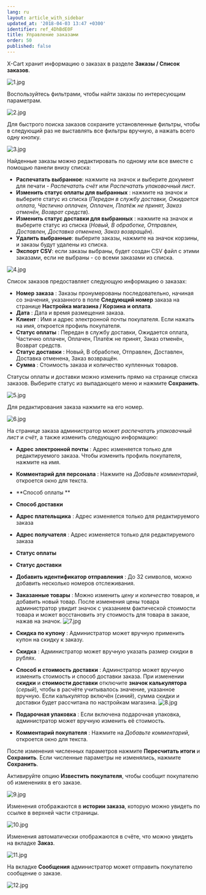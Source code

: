 ```yaml
---
lang: ru
layout: article_with_sidebar
updated_at: '2018-04-03 13:47 +0300'
identifier: ref_4DhBdE0F
title: Управление заказами
order: 50
published: false
---
```

X-Cart хранит информацию о заказах в разделе **Заказы / Список заказов**.

![1.jpg]({{site.baseurl}}/attachments/ref_4DhBdE0F/1.jpg)

Воспользуйтесь фильтрами, чтобы найти заказы по интересующим параметрам. 

![2.jpg]({{site.baseurl}}/attachments/ref_4DhBdE0F/2.jpg)

Для быстрого поиска заказов сохраните установленные фильтры, чтобы в следующий раз не выставлять все фильтры вручную, а нажать всего одну кнопку.

![3.jpg]({{site.baseurl}}/attachments/ref_4DhBdE0F/3.jpg)

Найденные заказы можно редактировать по одному или все вместе с помощью панели внизу списка:

* **Распечатать выбранное**: нажмите на значок и выберите документ для печати - _Распечатать счёт_ или _Распечатать упаковочный лист_.
* **Изменить статус оплаты для выбранных** : нажмите на значок и выберите статус из списка (_Передан в службу доставки, Ожидается оплата, Частично оплачен, Оплачен, Платёж не принят, Заказ отменён, Возврат средств_).
* **Изменить статус доставки для выбранных** : нажмите на значок и выберите статус из списка (_Новый, В обработке, Отправлен, Доставлен, Доставка отменена, Заказ возвращён_).
* **Удалить выбранные**: выберите заказы, нажмите на значок корзины, и заказы будут удалены из списка.
* **Экспорт CSV**: если заказы выбраны, будет создан CSV файл с этими заказами, если не выбраны - со всеми заказами из списка.

![4.jpg]({{site.baseurl}}/attachments/ref_4DhBdE0F/4.jpg)

Список заказов предоставляет следующую информацию о заказах:

* **Номер заказа** : Заказы пронумерованы последовательно, начиная со значения, указанного в поле **Следующий номер** заказа  на странице **Настройка магазина / Корзина и оплата**.
* **Дата** : Дата и время размещения заказа.
* **Клиент** : Имя и адрес электронной почты покупателя. Если нажать на имя, откроется профиль покупателя.
* **Статус оплаты** : Передан в службу доставки, Ожидается оплата, Частично оплачен, Оплачен, Платёж не принят, Заказ отменён, Возврат средств.
* **Статус доставки** : Новый, В обработке, Отправлен, Доставлен, Доставка отменена, Заказ возвращён.
* **Сумма** : Стоимость заказа и количество купленных товаров.

Статусы оплаты и доставки можно изменить прямо на странице списка заказов. Выберите статус из выпадающего меню и нажмите **Сохранить**. 

![5.jpg]({{site.baseurl}}/attachments/ref_4DhBdE0F/5.jpg)

Для редактирования заказа нажмите на его номер.

![6.jpg]({{site.baseurl}}/attachments/ref_4DhBdE0F/6.jpg)

На странице заказа администратор может _распечатать_ _упаковочный лист_ и _счёт_, а также изменить следующую информацию:
* **Адрес электронной почты** : Адрес изменяется только для редактируемого заказа. Чтобы изменить профиль покупателя, нажмите на имя.
* **Комментарий для персонала** : Нажмите на _Добавьте комментарий_, откроется окно для текста.
* **Способ оплаты ** 
* **Способ доставки** 
* **Адрес плательщика** : Адрес изменяется только для редактируемого заказа
* **Адрес получателя** : Адрес изменяется только для редактируемого заказа
* **Статус оплаты** 
* **Статус доставки** 
* **Добавить идентификатор отправления** : До 32 символов, можно добавить несколько номеров отслеживания.
* **Заказанные товары** : Можно изменить _цену_ и _количество_ товаров, и добавить новый товар. После изменения цены товара администратор увидит значок с указанием фактической стоимости товара и может восстановить эту стоимость для товара в заказе, нажав на значок.
![7.jpg]({{site.baseurl}}/attachments/ref_4DhBdE0F/7.jpg)

* **Скидка по купону** : Администратор может вручную применить купон на скидку к заказу.
* **Скидка** : Aдминистратор может вручную указать размер скидки в рублях.
* **Способ и стоимость доставки** : Админстратор может вручную изменить стоимость и способ доставки заказа.
При изменении **скидки** и **стоимости доставки** отключите **значок калькулятора** (_серый_), чтобы в расчёте учитывалось значение, указанное вручную. Если калькулятор включён (_синий_), сумма скидки и доставки будет рассчитана по настройкам магазина.
![8.jpg]({{site.baseurl}}/attachments/ref_4DhBdE0F/8.jpg)

* **Подарочная упаковка** : Если включена подарочная упаковка, администратор может вручную изменить её стоимость.
* **Комментарий покупателя** : Нажмите на _Добавьте комментарий_, откроется окно для текста.

После изменения численных параметров нажмите **Пересчитать итоги** и **Сохранить**. Если численные параметры не изменялись, нажмите **Сохранить**.

Активируйте опцию **Известить покупателя**, чтобы сообщит покупателю об изменениях в его заказе.

![9.jpg]({{site.baseurl}}/attachments/ref_4DhBdE0F/9.jpg)

Изменения отображаются в **истории заказа**, которую можно увидеть по ссылке в верхней части страницы.

![10.jpg]({{site.baseurl}}/attachments/ref_4DhBdE0F/10.jpg)

Изменения автоматически отображаются в счёте, что можно увидеть на вкладке **Заказ**.

![11.jpg]({{site.baseurl}}/attachments/ref_4DhBdE0F/11.jpg)

На вкладке **Сообщения** администратор может отправить покупателю сообщение о заказе. 

![12.jpg]({{site.baseurl}}/attachments/ref_4DhBdE0F/12.jpg)


